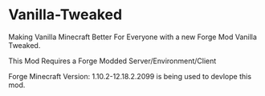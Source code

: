 # Vanilla-Tweaked
Making Vanilla Minecraft Better For Everyone with a new Forge Mod Vanilla Tweaked.  

This Mod Requires a Forge Modded Server/Environment/Client  

Forge Minecraft Version: 1.10.2-12.18.2.2099 is being used to devlope this mod.
